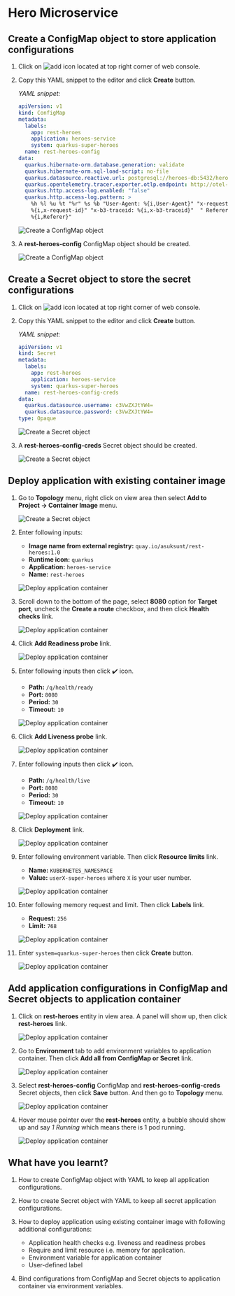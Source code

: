 # Hero Microservice

## Create a ConfigMap object to store application configurations

1. Click on ![add](image/add-icon.png) icon located at top right corner of web console.

2. Copy this YAML snippet to the editor and click **Create** button.

   _YAML snippet:_

   ```yaml
   apiVersion: v1
   kind: ConfigMap
   metadata:
     labels:
       app: rest-heroes
       application: heroes-service
       system: quarkus-super-heroes
     name: rest-heroes-config
   data:
     quarkus.hibernate-orm.database.generation: validate
     quarkus.hibernate-orm.sql-load-script: no-file
     quarkus.datasource.reactive.url: postgresql://heroes-db:5432/heroes_database
     quarkus.opentelemetry.tracer.exporter.otlp.endpoint: http://otel-collector:4317
     quarkus.http.access-log.enabled: "false"
     quarkus.http.access-log.pattern: >
       %h %l %u %t "%r" %s %b "User-Agent: %{i,User-Agent}" "x-request-id:
       %{i,x-request-id}" "x-b3-traceid: %{i,x-b3-traceid}"  " Referer:
       %{i,Referer}"
   ```

   ![Create a ConfigMap object](image/hero-microservice-deployment/deploy-1.png)

3. A **rest-heroes-config** ConfigMap object should be created.

   ![Create a ConfigMap object](image/hero-microservice-deployment/deploy-3.png)

## Create a Secret object to store the secret configurations

1. Click on ![add](image/add-icon.png) icon located at top right corner of web console.

2. Copy this YAML snippet to the editor and click **Create** button.

   _YAML snippet:_

   ```yaml
   apiVersion: v1
   kind: Secret
   metadata:
     labels:
       app: rest-heroes
       application: heroes-service
       system: quarkus-super-heroes
     name: rest-heroes-config-creds
   data:
     quarkus.datasource.username: c3VwZXJtYW4=
     quarkus.datasource.password: c3VwZXJtYW4=
   type: Opaque
   ```

   ![Create a Secret object](image/hero-microservice-deployment/deploy-4.png)

3. A **rest-heroes-config-creds** Secret object should be created.

   ![Create a Secret object](image/hero-microservice-deployment/deploy-5.png)

## Deploy application with existing container image

1. Go to **Topology** menu, right click on view area then select **Add to Project -> Container Image** menu.

   ![Create a Secret object](image/hero-microservice-deployment/deploy-6.png)

2. Enter following inputs:

   - **Image name from external registry:** `quay.io/asuksunt/rest-heroes:1.0`
   - **Runtime icon:** `quarkus`
   - **Application:** `heroes-service`
   - **Name:** `rest-heroes`

   ![Deploy application container](image/hero-microservice-deployment/deploy-7.png)

3. Scroll down to the bottom of the page, select **8080** option for **Target port**, uncheck the **Create a route** checkbox, and then click **Health checks** link.

   ![Deploy application container](image/hero-microservice-deployment/deploy-8.png)

4. Click **Add Readiness probe** link.

   ![Deploy application container](image/hero-microservice-deployment/deploy-9.png)

5. Enter following inputs then click :heavy_check_mark: icon.

   - **Path:** `/q/health/ready`
   - **Port:** `8080`
   - **Period:** `30`
   - **Timeout:** `10`

   ![Deploy application container](image/hero-microservice-deployment/deploy-10.png)

6. Click **Add Liveness probe** link.

   ![Deploy application container](image/hero-microservice-deployment/deploy-11.png)

7. Enter following inputs then click :heavy_check_mark: icon.

   - **Path:** `/q/health/live`
   - **Port:** `8080`
   - **Period:** `30`
   - **Timeout:** `10`

   ![Deploy application container](image/hero-microservice-deployment/deploy-12.png)

8. Click **Deployment** link.

   ![Deploy application container](image/hero-microservice-deployment/deploy-13.png)

9. Enter following environment variable. Then click **Resource limits** link.

   - **Name:** `KUBERNETES_NAMESPACE`
   - **Value:** `userX-super-heroes` where `X` is your user number.

   ![Deploy application container](image/hero-microservice-deployment/deploy-14.png)

10. Enter following memory request and limit. Then click **Labels** link.

    - **Request:** `256`
    - **Limit:** `768`

    ![Deploy application container](image/hero-microservice-deployment/deploy-15.png)

11. Enter `system=quarkus-super-heroes` then click **Create** button.

    ![Deploy application container](image/hero-microservice-deployment/deploy-16.png)

## Add application configurations in ConfigMap and Secret objects to application container

1. Click on **rest-heroes** entity in view area. A panel will show up, then click **rest-heroes** link.

   ![Deploy application container](image/hero-microservice-deployment/deploy-17.png)

2. Go to **Environment** tab to add environment variables to application container. Then click **Add all from ConfigMap or Secret** link.

   ![Deploy application container](image/hero-microservice-deployment/deploy-18.png)

3. Select **rest-heroes-config** ConfigMap and **rest-heroes-config-creds** Secret objects, then click **Save** button. And then go to **Topology** menu.

   ![Deploy application container](image/hero-microservice-deployment/deploy-20.png)

4. Hover mouse pointer over the **rest-heroes** entity, a bubble should show up and say _1 Running_ which means there is 1 pod running.

   ![Deploy application container](image/hero-microservice-deployment/deploy-21.png)

## What have you learnt?

1. How to create ConfigMap object with YAML to keep all application configurations.

2. How to create Secret object with YAML to keep all secret application configurations.

3. How to deploy application using existing container image with following additional configurations:

   - Application health checks e.g. liveness and readiness probes
   - Require and limit resource i.e. memory for application.
   - Environment variable for application container
   - User-defined label

4. Bind configurations from ConfigMap and Secret objects to application container via environment variables.
